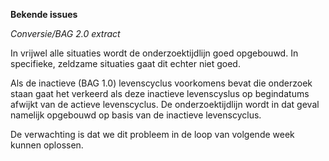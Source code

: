 **Bekende issues**

*Conversie/BAG 2.0 extract*

In vrijwel alle situaties wordt de onderzoektijdlijn goed opgebouwd. In specifieke, zeldzame situaties gaat dit echter niet goed. 

Als de inactieve (BAG 1.0) levenscyclus voorkomens bevat die onderzoek staan gaat het verkeerd als deze inactieve levenscyslus op begindatums afwijkt van de actieve levenscyclus. De onderzoektijdlijn wordt in dat geval namelijk opgebouwd op basis van de inactieve levenscyclus.  

De verwachting is dat we dit probleem in de loop van volgende week kunnen oplossen.
